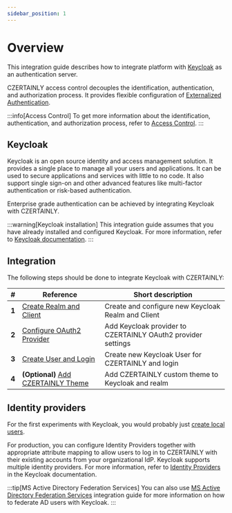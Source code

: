```yaml
---
sidebar_position: 1
---
```


# Overview

This integration guide describes how to integrate platform with [Keycloak](https://www.keycloak.org/) as an authentication server.

CZERTAINLY access control decouples the identification, authentication, and authorization process. It provides flexible configuration of [Externalized Authentication](../../concept-design/architecture/access-control/externalized-authentication).

:::info[Access Control]
To get more information about the identification, authentication, and authorization process, refer to [Access Control](../../concept-design/architecture/access-control/overview).
:::

## Keycloak

Keycloak is an open source identity and access management solution. It provides a single place to manage all your users and applications. It can be used to secure applications and services with little to no code. It also support single sign-on and other advanced features like multi-factor authentication or risk-based authentication.

Enterprise grade authentication can be achieved by integrating Keycloak with CZERTAINLY.

:::warning[Keycloak installation]
This integration guide assumes that you have already installed and configured Keycloak. For more information, refer to [Keycloak documentation](https://www.keycloak.org/documentation.html).
:::

## Integration

The following steps should be done to integrate Keycloak with CZERTAINLY:

| #     | Reference                                                  | Short description                                                |
|-------|------------------------------------------------------------|------------------------------------------------------------------|
| **1** | [Create Realm and Client](create-realm.md)                 | Create and configure new Keycloak Realm and Client               |
| **2** | [Configure OAuth2 Provider](provider-settings.md)          | Add Keycloak provider to CZERTAINLY OAuth2 provider settings     |
| **3** | [Create User and Login](create-user-login.md)              | Create new Keycloak User for CZERTAINLY and login                |
| **4** | **(Optional)** [Add CZERTAINLY Theme](czertainly-theme.md) | Add CZERTAINLY custom theme to Keycloak and realm                |

## Identity providers

For the first experiments with Keycloak, you would probably just [create local users](create-user-login.md).

For production, you can configure Identity Providers together with appropriate attribute mapping to allow users to log in to CZERTAINLY with their existing accounts from your organizational IdP. Keycloak supports multiple identity providers. For more information, refer to [Identity Providers](https://www.keycloak.org/docs/latest/server_admin/#_identity_broker) in the Keycloak documentation.

:::tip[MS Active Directory Federation Services]
You can also use [MS Active Directory Federation Services](../adfs/overview.mdx) integration guide for more information on how to federate AD users with Keycloak.
:::
